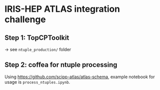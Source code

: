 # IRIS-HEP ATLAS integration challenge

## Step 1: TopCPToolkit

-> see `ntuple_production/` folder

## Step 2: coffea for ntuple processing

Using https://github.com/scipp-atlas/atlas-schema, example notebook for usage is `process_ntuples.ipynb`.
